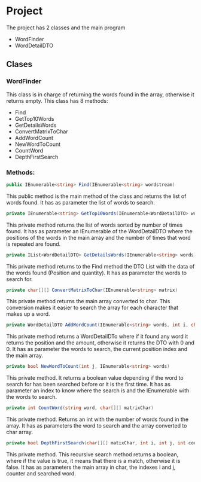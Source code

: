 # Project

The project has 2 classes and the main program
- WordFinder
- WordDetailDTO

## Clases
### WordFinder
This class is in charge of returning the words found in the array, otherwise it returns empty.
This class has 8 methods:
- Find
- GetTop10Words
- GetDetailsWords
- ConvertMatrixToChar
- AddWordCount
- NewWordToCount
- CountWord
- DepthFirstSearch

### Methods:
```c#
public IEnumerable<string> Find(IEnumerable<string> wordstream)
```
This public method is the main method of the class and returns the list of words found. It has as parameter the list of words to search.

```c#
private IEnumerable<string> GetTop10Words(IEnumerable<WordDetailDTO> wordDetails, IEnumerable<string> wordstream)
```
This private method returns the list of words sorted by number of times found. It has as parameter an IEnumerable of the WordDetailDTO where the positions of the words in the main array and the number of times that word is repeated are found.

```c#
private IList<WordDetailDTO> GetDetailsWords(IEnumerable<string> words)
```
This private method returns to the Find method the DTO List with the data of the words found (Position and quantity).
It has as parameter the words to search for.

```c#
private char[][] ConvertMatrixToChar(IEnumerable<string> matrix)
```
This private method returns the main array converted to char. This conversion makes it easier to search the array for each character that makes up a word.

```c#
private WordDetailDTO AddWordCount(IEnumerable<string> words, int i, char[][] matixChar)
```
This private method returns a WordDetailDTo where if it found any word it returns the position and the amount, otherwise it returns the DTO with 0 and 0.
It has as parameter the words to search, the current position index and the main array.

```c#
private bool NewWordToCount(int j, IEnumerable<string> words)
```
This private method. It returns a boolean value depending if the word to search for has been searched before or it is the first time.
It has as parameter an index to know where the search is and the IEnumerable with the words to search.

```c#
private int CountWord(string word, char[][] matrixChar)
```
This private method. Returns an int with the number of words found in the array.
It has as parameters the word to search and the array converted to char array.

```c#
private bool DepthFirstSearch(char[][] matixChar, int i, int j, int count, string word)
```
This private method. This recursive search method returns a boolean, where if the value is true, it means that there is a match, otherwise it is false.
It has as parameters the main array in char, the indexes i and j, counter and searched word.
